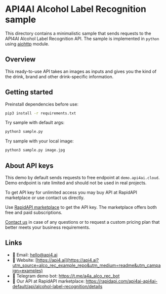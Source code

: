 # API4AI Alcohol Label Recognition sample

This directory contains a minimalistic sample that sends requests to the API4AI Alcohol Label Recognition API.
The sample is implemented in  `python` using [aiohttp](https://pypi.org/project/aiohttp/) module.


## Overview

This ready-to-use API takes an images as inputs and gives you the kind of the drink, brand and other drink-specific information.


## Getting started

Preinstall dependencies before use:

```bash
pip3 install -r requirements.txt
```

Try sample with default args:

```bash
python3 sample.py
```

Try sample with your local image:

```bash
python3 sample.py image.jpg
```


## About API keys

This demo by default sends requests to free endpoint at `demo.api4ai.cloud`.
Demo endpoint is rate limited and should not be used in real projects.

To get API key for unlimited access you may buy API at RapidAPI marketplace or
use contact us directly.

Use [RapidAPI marketplace](https://rapidapi.com/api4ai-api4ai-default/api/alcohol-label-recognition/details) to get the API key. The marketplace offers both
free and paid subscriptions.

[Contact us](https://api4.ai/contacts?utm_source=alco_rec_example_repo&utm_medium=readme&utm_campaign=examples) in case of any questions or to request a custom pricing plan
that better meets your business requirements.


## Links

* 📩 Email: hello@api4.ai
* 🔗 Website: [https://api4.ai](https://api4.ai?utm_source=alco_rec_example_repo&utm_medium=readme&utm_campaign=examples)
* 🤖 Telegram demo bot: https://t.me/a4a_alco_rec_bot
* 🔵 Our API at RapidAPI marketplace: https://rapidapi.com/api4ai-api4ai-default/api/alcohol-label-recognition/details
